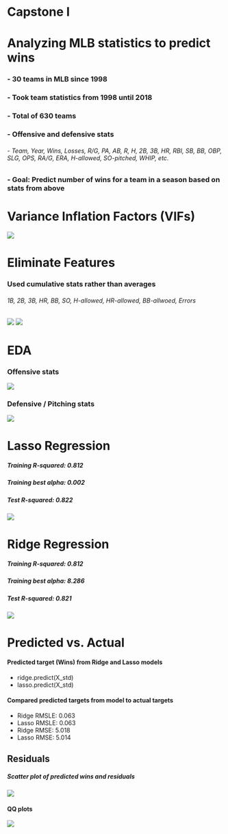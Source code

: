 # Capstone I

# Analyzing MLB statistics to predict wins

### - 30 teams in MLB since 1998
### - Took team statistics from 1998 until 2018
### - Total of 630 teams
### - Offensive and defensive stats
###### - Team, Year, Wins, Losses, R/G, PA, AB, R, H, 2B, 3B, HR, RBI, SB, BB, OBP, SLG, OPS, RA/G, ERA, H-allowed, SO-pitched, WHIP, etc.
### - Goal: Predict number of wins for a team in a season based on stats from above

# Variance Inflation Factors (VIFs)

<!-- ![VIFfactor](/Users/ryanholway/Documents/galvanize/capstone_I/figures/high-vifs.png) -->
<img src='figures/high-vifs.png'/>

# Eliminate Features

### Used cumulative stats rather than averages

###### 1B, 2B, 3B, HR, BB, SO, H-allowed, HR-allowed, BB-allwoed, Errors

<!-- ![lessvifs](/Users/ryanholway/Documents/galvanize/capstone_I/figures/less-vifs.png) -->
<img src='figures/less-vifs.png'/>


<!-- ![Rsqd-pvals](/Users/ryanholway/Documents/galvanize/capstone_I/figures/rsqd-pvals.png) -->
<img src='figures/rsqd-pvals.png'/>

# EDA

### Offensive stats

<!-- ![hit-stats](/Users/ryanholway/Documents/galvanize/capstone_I/figures/hit-stats-fig.png) -->
<img src='figures/hit-stats-fig.png'/>


### Defensive / Pitching stats

<!-- ![pitch-stats](/Users/ryanholway/Documents/galvanize/capstone_I/figures/pitch-stats-fig.png) -->
<img src='figures/pitch-stats-fig.png'/>

# Lasso Regression

##### Training R-squared: 0.812
##### Training best alpha: 0.002
##### Test R-squared: 0.822

<!-- ![lasso-fig](/Users/ryanholway/Documents/galvanize/capstone_I/figures/lasso-fig.png) -->
<img src='figures/lasso-fig.png'/>

# Ridge Regression

##### Training R-squared: 0.812
##### Training best alpha: 8.286
##### Test R-squared: 0.821

<!-- ![ridge-fig](/Users/ryanholway/Documents/galvanize/capstone_I/figures/ridge-fig.png) -->
<img src='figures/ridge-fig.png'/>

# Predicted vs. Actual

#### Predicted target (Wins) from Ridge and Lasso models
- ridge.predict(X_std)
- lasso.predict(X_std)

#### Compared predicted targets from model to actual targets
- Ridge RMSLE: 0.063
- Lasso RMSLE: 0.063
- Ridge RMSE: 5.018
- Lasso RMSE: 5.014

## Residuals

##### Scatter plot of predicted wins and residuals

<!-- ![residuals](/Users/ryanholway/Documents/galvanize/capstone_I/figures/residuals.png) -->
<img src='figures/residuals.png'/>


#### QQ plots

<!-- ![QQplots](/Users/ryanholway/Documents/galvanize/capstone_I/figures/QQplots.png) -->
<img src='figures/QQplots.png'/>
